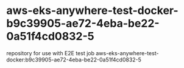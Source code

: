 # aws-eks-anywhere-test-docker-b9c39905-ae72-4eba-be22-0a51f4cd0832-5
repository for use with E2E test job aws-eks-anywhere-test-docker:b9c39905-ae72-4eba-be22-0a51f4cd0832-5
